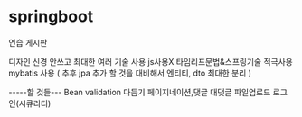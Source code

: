 # springboot

연습 게시판

디자인 신경 안쓰고 최대한 여러 기술 사용
js사용X 타임리프문법&스프링기술 적극사용
mybatis 사용 ( 추후 jpa 추가 할 것을 대비해서 엔티티, dto 최대한 분리 )

-----할 것들---
Bean validation 다듬기
페이지네이션,댓글 대댓글
파일업로드
로그인(시큐리티)


